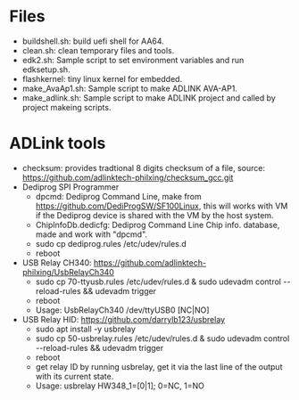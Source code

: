 # Files
* buildshell.sh: build uefi shell for AA64.
* clean.sh: clean temporary files and tools.
* edk2.sh: Sample script to set environment variables and run edksetup.sh.
* flashkernel: tiny linux kernel for embedded.
* make_AvaAp1.sh: Sample script to make ADLINK AVA-AP1.
* make_adlink.sh: Sample script to make ADLINK project and called by project makeing scripts.

# ADLink tools
* checksum: provides tradtional 8 digits checksum of a file, source: https://github.com/adlinktech-philxing/checksum_gcc.git
* Dediprog SPI Programmer
  * dpcmd: Dediprog Command Line, make from https://github.com/DediProgSW/SF100Linux, this will works with VM if the Dediprog device is shared with the VM by the host system.
  * ChipInfoDb.dedicfg: Dediprog Command Line Chip info. database, made and work with "dpcmd".
  * sudo cp dediprog.rules /etc/udev/rules.d
  * reboot
* USB Relay CH340: https://github.com/adlinktech-philxing/UsbRelayCh340
  * sudo cp 70-ttyusb.rules /etc/udev/rules.d & sudo udevadm control --reload-rules && udevadm trigger
  * reboot
  * Usage: UsbRelayCh340 /dev/ttyUSB0 [NC|NO]
* USB Relay HID: https://github.com/darrylb123/usbrelay
  * sudo apt install -y usbrelay
  * sudo cp 50-usbrelay.rules /etc/udev/rules.d & sudo udevadm control --reload-rules && udevadm trigger
  * reboot
  * get relay ID by running usbrelay, get it via the last line of the output with its current state.
  * Usage: usbrelay HW348_1=[0|1]; 0=NC, 1=NO
  